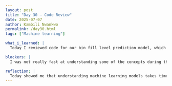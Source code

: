 ```yaml
---
layout: post
title: "Day 30 – Code Review"
date: 2025-07-07
author: Kambili Nwankwo
permalink: /day30.html
tags: ["Machine learning"]

what_i_learned: |
  Today I reviewed code for our bin fill level prediction model, which uses simulation data to predict how full a bin will get over time. The model applied both regression and classification techniques to make its predictions more accurate. I learned how regression helps predict continuous fill levels, while classification can help predict categories like "empty" or "full." We also discussed the importance of data preprocessing and model evaluation. Later, Professor Blessing came and explained his own approach using simulated data, which gave me another perspective on the problem. I saw how simulation can create valuable training data when real-world data is limited. Overall, it helped me better understand how machine learning models can be applied to real-life predictions.

blockers: |
  I was not really fast at understanding some of the concepts during the session. I struggled a bit with how regression and classification could be used together.  The code moved fast, and I had to keep pausing to process each step.  I need more practice with simulation data and model implementation.

reflection: |
  Today showed me that understanding machine learning models takes time and repeated exposure.  Even though I was slow at first, I realized that breaking the code into smaller parts helped.  Listening to Professor Joseph's explanation gave me extra clarity on simulated data. I learned that it's okay not to grasp everything immediately, as long as I keep trying.  I need to review regression, classification, and how they complement each other.  I also want to practice reading and writing similar code on my own.  Overall, this session motivated me to keep learning and not give up when things feel hard.
---
```

